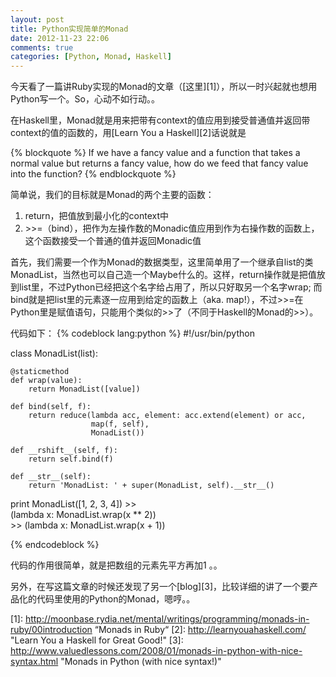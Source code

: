 ```yaml
---
layout: post
title: Python实现简单的Monad
date: 2012-11-23 22:06
comments: true
categories: [Python, Monad, Haskell]
---
```

今天看了一篇讲Ruby实现的Monad的文章（[这里][1]），所以一时兴起就也想用Python写一个。So，心动不如行动。。

在Haskell里，Monad就是用来把带有context的值应用到接受普通值并返回带context的值的函数的，用[Learn You a Haskell][2]话说就是

{% blockquote %}
If we have a fancy value and a function that takes a normal value but returns a fancy value, how do we feed that fancy value into the function? 
{% endblockquote %}

简单说，我们的目标就是Monad的两个主要的函数：

1.	return，把值放到最小化的context中
2.	\>>=（bind），把作为左操作数的Monadic值应用到作为右操作数的函数上，这个函数接受一个普通的值并返回Monadic值

首先，我们需要一个作为Monad的数据类型，这里简单用了一个继承自list的类MonadList，当然也可以自己造一个Maybe什么的。这样，return操作就是把值放到list里，不过Python已经把这个名字给占用了，所以只好取另一个名字wrap; 而bind就是把list里的元素逐一应用到给定的函数上（aka. map!），不过>>=在Python里是赋值语句，只能用个类似的>>了（不同于Haskell的Monad的>>）。

代码如下：
{% codeblock lang:python %}
#!/usr/bin/python

class MonadList(list):

    @staticmethod
    def wrap(value):
        return MonadList([value])

    def bind(self, f):
        return reduce(lambda acc, element: acc.extend(element) or acc,
                      map(f, self),
                      MonadList())

    def __rshift__(self, f):
        return self.bind(f)

    def __str__(self):
        return 'MonadList: ' + super(MonadList, self).__str__()


print MonadList([1, 2, 3, 4]) >> \
        (lambda x: MonadList.wrap(x ** 2)) \
        >> (lambda x: MonadList.wrap(x + 1))

{% endcodeblock %}

代码的作用很简单，就是把数组的元素先平方再加1 。。

另外，在写这篇文章的时候还发现了另一个[blog][3]，比较详细的讲了一个要产品化的代码里使用的Python的Monad，嗯哼。。

[1]: http://moonbase.rydia.net/mental/writings/programming/monads-in-ruby/00introduction “Monads in Ruby“
[2]: http://learnyouahaskell.com/ "Learn You a Haskell for Great Good!"
[3]: http://www.valuedlessons.com/2008/01/monads-in-python-with-nice-syntax.html "Monads in Python (with nice syntax!)"